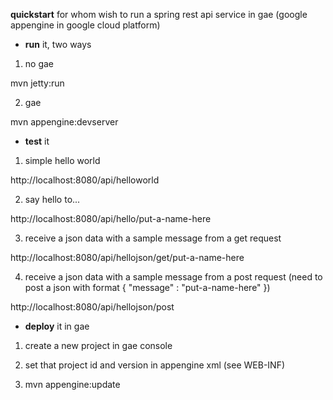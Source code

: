 **quickstart** for whom wish to run a spring rest api service in gae (google appengine in google cloud platform)


- **run** it, two ways

1) no gae

mvn jetty:run

2) gae

mvn appengine:devserver


- **test** it

1) simple hello world

http://localhost:8080/api/helloworld

2) say hello to...

http://localhost:8080/api/hello/put-a-name-here

3) receive a json data with a sample message from a get request

http://localhost:8080/api/hellojson/get/put-a-name-here

4) receive a json data with a sample message from a post request (need to post a json with format { "message" : "put-a-name-here" })

http://localhost:8080/api/hellojson/post


- **deploy** it in gae

1) create a new project in gae console

2) set that project id and version in appengine xml (see WEB-INF)

3) mvn appengine:update
